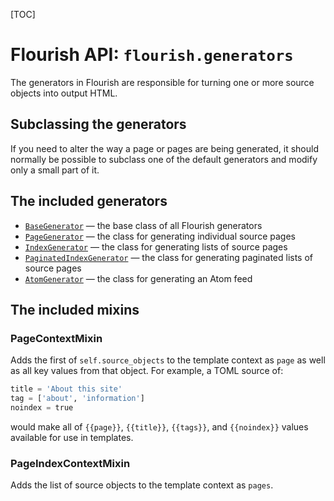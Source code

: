[TOC]

# Flourish API: `flourish.generators`

The generators in Flourish are responsible for turning one or more source
objects into output HTML.

## Subclassing the generators

If you need to alter the way a page or pages are being generated, it should
normally be possible to subclass one of the default generators and modify
only a small part of it.

## The included generators

  * [`BaseGenerator`](/api-flourish-generators-base/) — the base class of all
    Flourish generators
  * [`PageGenerator`](/api-flourish-generators-page/) — the class for
    generating individual source pages
  * [`IndexGenerator`](/api-flourish-generators-index/) — the class for
    generating lists of source pages
  * [`PaginatedIndexGenerator`](/api-flourish-generators-paginatedindex/) —
    the class for generating paginated lists of source pages
  * [`AtomGenerator`](/api-flourish-generators-atom/) — the class for
    generating an Atom feed

## The included mixins

### PageContextMixin

Adds the first of `self.source_objects` to the template context as `page` as
well as all key values from that object. For example, a TOML source of:

```python
title = 'About this site'
tag = ['about', 'information']
noindex = true
```

would make all of `{{page}}`, `{{title}}`, `{{tags}}`, and `{{noindex}}`
values available for use in templates.

### PageIndexContextMixin

Adds the list of source objects to the template context as `pages`.
